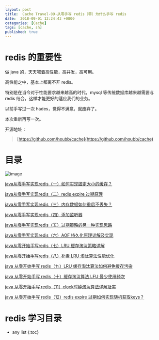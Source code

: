 ```yaml
---
layout: post
title:  Cache Travel-09-从零手写 redis（零）为什么手写 redis
date:  2018-09-01 12:24:42 +0800
categories: [Cache]
tags: [cache, sh]
published: true
---
```


# redis 的重要性

做 java 的，天天喊着高性能，高并发，高可用。

高性能之中，基本上都离不开 redis。

特别是在当今对于性能要求越来越高的时代，mysql 等传统数据库越来越需要与 redis 结合，这样才能更好的适应我们的业务。

以前手写过一次 hades，觉得不满意，就废弃了。

本次重新再写一次。

开源地址：

> [https://github.com/houbb/cache](https://github.com/houbb/cache)

# 目录

![image](https://upload-images.jianshu.io/upload_images/5874675-c8c9e3a106d9d880?imageMogr2/auto-orient/strip%7CimageView2/2/w/1240)

[​java从零手写实现redis（一）如何实现固定大小的缓存？](https://mp.weixin.qq.com/s?__biz=MzUyNjE3OTAyMw==&mid=2247484380&idx=1&sn=be0f6c3df5cf186e43012ba2a322bced&scene=21#wechat_redirect)

[java从零手写实现redis（二）redis expire 过期原理](https://mp.weixin.qq.com/s?__biz=MzUyNjE3OTAyMw==&mid=2247484388&idx=1&sn=941a70323a03ecc836b3d8b58b312c2d&scene=21#wechat_redirect)

[java从零手写实现redis（三）内存数据如何重启不丢失？](https://mp.weixin.qq.com/s?__biz=MzUyNjE3OTAyMw==&mid=2247484394&idx=1&sn=b28bab43fbcbb716b1962a91eafaaddb&scene=21#wechat_redirect)

[java从零手写实现redis（四）添加监听器](https://mp.weixin.qq.com/s?__biz=MzUyNjE3OTAyMw==&mid=2247484401&idx=1&sn=6df09b2e7519b2e2c3119ef993249e4e&scene=21#wechat_redirect)

[java从零手写实现redis（五）过期策略的另一种实现思路](https://mp.weixin.qq.com/s?__biz=MzUyNjE3OTAyMw==&mid=2247484408&idx=1&sn=c6a5af5727f36aeb9a469b048a04607f&scene=21#wechat_redirect)

[java从零手写实现redis（六）AOF 持久化原理详解及实现](https://mp.weixin.qq.com/s?__biz=MzUyNjE3OTAyMw==&mid=2247484415&idx=1&sn=3fb59bc10039f7f419a96d282ede3d7d&scene=21#wechat_redirect)

[java从零开始手写redis（七）LRU 缓存淘汰策略详解](https://mp.weixin.qq.com/s?__biz=MzUyNjE3OTAyMw==&mid=2247484421&idx=1&sn=d98eac57115eeaf02cbbf68047403da3&scene=21#wechat_redirect)

[java从零开始手写redis（八）朴素 LRU 淘汰算法性能优化](https://mp.weixin.qq.com/s?__biz=MzUyNjE3OTAyMw==&mid=2247484433&idx=1&sn=f65dbaa07abfec1fe8a39a85a0ab3fbe&scene=21#wechat_redirect)

[java 从零开始手写 redis（九）LRU 缓存淘汰算法如何避免缓存污染](https://mp.weixin.qq.com/s?__biz=MzUyNjE3OTAyMw==&mid=2247484435&idx=1&sn=7c80a9f958601db1b5c6ae2079b8b81c&scene=21#wechat_redirect)

[java 从零开始手写 redis（十）缓存淘汰算法 LFU 最少使用频次](https://mp.weixin.qq.com/s?__biz=MzUyNjE3OTAyMw==&mid=2247484461&idx=4&sn=99d6324a148e13576c6875f1de8e3ad9&scene=21#wechat_redirect)

[java 从零开始手写 redis（11）clock时钟淘汰算法详解及实](https://mp.weixin.qq.com/s?__biz=MzUyNjE3OTAyMw==&mid=2247484461&idx=3&sn=75bd11ca2e6821ad9a431cd2b1a7694a&scene=21#wechat_redirect)

[java 从零开始手写 redis（12）redis expire 过期如何实现随机获取keys？](https://mp.weixin.qq.com/s?__biz=MzUyNjE3OTAyMw==&mid=2247484461&idx=2&sn=7ce06fc226901d96ad66b1f5733cb2b9&scene=21#wechat_redirect)


# redis 学习目录



* any list
{:toc}